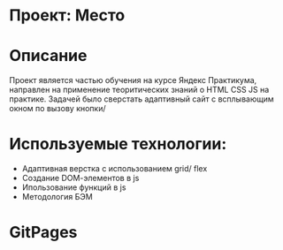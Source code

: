 # Проект: Место

# Описание
Проект является частью обучения на курсе Яндекс Практикума, направлен на применение теоритических знаний о HTML CSS JS на практике. Задачей было сверстать адаптивный сайт с всплывающим окном по вызову кнопки/

# Используемые технологии:
- Адаптивная верстка с использованием grid/ flex  
- Создание DОМ-элементов в js
- Ипользование функций в js
- Методология БЭМ

# GitPages 
